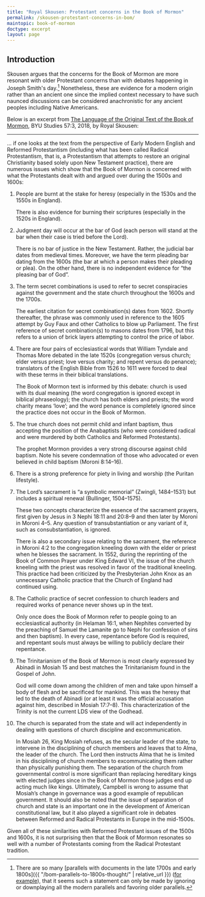 ```yaml
---
title: "Royal Skousen: Protestant concerns in the Book of Mormon"
permalink: /skousen-protestant-concerns-in-bom/
maintopic: book-of-mormon
doctype: excerpt
layout: page
---
```


## Introduction

Skousen argues that the concerns for the Book of Mormon are more resonant with older Protestant concerns than with debates happening in Joseph Smith's day.[^whynotmodern]  Nonetheless, these are evidence for a modern origin rather than an ancient one since the implied context necessary to have such naunced discussions can be considered anachronistic for any ancient peoples including Native Americans.

Below is an excerpt from [The Language of the Original Text of the Book of Mormon](https://web.archive.org/web/20201111225433/https://byustudies.byu.edu/content/language-original-text-book-mormon), BYU Studies 57:3, 2018, by Royal Skousen:

---

... if one looks at the text from the perspective of Early Modern English and Reformed Protestantism (including what has been called Radical Protestantism, that is, a Protestantism that attempts to restore an original Christianity based solely upon New Testament practice), there are numerous issues which show that the Book of Mormon is concerned with what the Protestants dealt with and argued over during the 1500s and 1600s:

1. People are burnt at the stake for heresy (especially in the 1530s and the 1550s in England).

    There is also evidence for burning their scriptures (especially in the 1520s in England).

2. Judgment day will occur at the bar of God (each person will stand at the bar when their case is tried before the Lord).

    There is no bar of justice in the New Testament. Rather, the judicial bar dates from medieval times. Moreover, we have the term pleading bar dating from the 1600s (the bar at which a person makes their pleading or plea). On the other hand, there is no independent evidence for “the pleasing bar of God”. 

3. The term secret combinations is used to refer to secret conspiracies against the government and the state church throughout the 1600s and the 1700s.

    The earliest citation for secret combination(s) dates from 1602.  Shortly thereafter, the phrase was commonly used in reference to the 1605 attempt by Guy Faux and other Catholics to blow up Parliament. The first reference of secret combination(s) to masons dates from 1796, but this refers to a union of brick layers attempting to control the price of labor.

4. There are four pairs of ecclesiastical words that William Tyndale and Thomas More debated in the late 1520s (congregation versus church; elder versus priest; love versus charity; and repent versus do penance); translators of the English Bible from 1526 to 1611 were forced to deal with these terms in their biblical translations.

    The Book of Mormon text is informed by this debate: church is used with its dual meaning (the word congregation is ignored except in biblical phraseology); the church has both elders and priests; the word charity means ‘love’; and the word penance is completely ignored since the practice does not occur in the Book of Mormon.

5. The true church does not permit child and infant baptism, thus accepting the position of the Anabaptists (who were considered radical and were murdered by both Catholics and Reformed Protestants).

    The prophet Mormon provides a very strong discourse against child baptism. Note his severe condemnation of those who advocated or even believed in child baptism (Moroni 8:14–16).

6. There is a strong preference for piety in living and worship (the Puritan lifestyle).

7. The Lord’s sacrament is “a symbolic memorial” (Zwingli, 1484–1531) but includes a spiritual renewal (Bullinger, 1504–1575).

    These two concepts characterize the essence of the sacrament prayers, first given by Jesus in 3 Nephi 18:11 and 20:8–9 and then later by Moroni in Moroni 4–5. Any question of transubstantiation or any variant of it, such as consubstantiation, is ignored.

    There is also a secondary issue relating to the sacrament, the reference in Moroni 4:2 to the congregation kneeling down with the elder or priest when he blesses the sacrament. In 1552, during the reprinting of the Book of Common Prayer under King Edward VI, the issue of the church kneeling with the priest was resolved in favor of the traditional kneeling. This practice had been criticized by the Presbyterian John Knox as an unnecessary Catholic practice that the Church of England had continued using.

8. The Catholic practice of secret confession to church leaders and required works of penance never shows up in the text.

    Only once does the Book of Mormon refer to people going to an ecclesiastical authority (in Helaman 16:1, when Nephites converted by the preaching of Samuel the Lamanite go to Nephi for confession of sins and then baptism). In every case, repentance before God is required, and repentant souls must always be willing to publicly declare their repentance.

9. The Trinitarianism of the Book of Mormon is most clearly expressed by Abinadi in Mosiah 15 and best matches the Trinitarianism found in the Gospel of John.

    God will come down among the children of men and take upon himself a body of flesh and be sacrificed for mankind.  This was the heresy that led to the death of Abinadi (or at least it was the official accusation against him, described in Mosiah 17:7–8). This characterization of the Trinity is not the current LDS view of the Godhead.

10. The church is separated from the state and will act independently in dealing with questions of church discipline and excommunication.

    In Mosiah 26, King Mosiah refuses, as the secular leader of the state, to intervene in the disciplining of church members and leaves that to Alma, the leader of the church. The Lord then instructs Alma that he is limited in his disciplining of church members to excommunicating them rather than physically punishing them. The separation of the church from governmental control is more significant than replacing hereditary kings with elected judges since in the Book of Mormon those judges end up acting much like kings. Ultimately, Campbell is wrong to assume that Mosiah’s change in governance was a good example of republican government. It should also be noted that the issue of separation of church and state is an important one in the development of American constitutional law, but it also played a significant role in debates between Reformed and Radical Protestants in Europe in the mid-1500s.
    
Given all of these similarities with Reformed Protestant issues of the 1500s and 1600s, it is not surprising then that the Book of Mormon resonates so well with a number of Protestants coming from the Radical Protestant tradition.

[^whynotmodern]: There are so many [parallels with documents in the late 1700s and early 1800s]({{ "/bom-parallels-to-1800s-thought/" | relative_url }}) ([for example](https://faenrandir.github.io/a_careful_examination/documents/book_of_mormon/echoes/echoes_of_1800s.pdf)), that it seems such a statement can only be made by ignoring or downplaying all the modern parallels and favoring older parallels.
